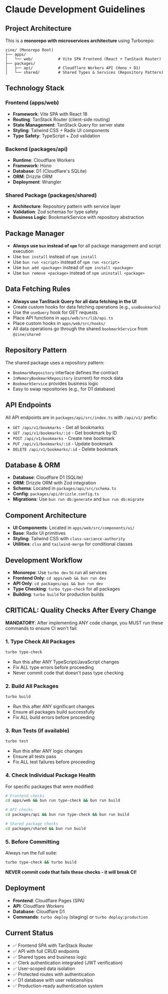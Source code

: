 # Claude Development Guidelines

## Project Architecture

This is a **monorepo with microservices architecture** using Turborepo:

```
zine/ (Monorepo Root)
├── apps/
│   └── web/           # Vite SPA Frontend (React + TanStack Router)
├── packages/
│   ├── api/           # Cloudflare Workers API (Hono + D1)
│   └── shared/        # Shared Types & Services (Repository Pattern)
```

## Technology Stack

### Frontend (apps/web)
- **Framework**: Vite SPA with React 18
- **Routing**: TanStack Router (client-side routing)
- **State Management**: TanStack Query for server state
- **Styling**: Tailwind CSS + Radix UI components
- **Type Safety**: TypeScript + Zod validation

### Backend (packages/api)
- **Runtime**: Cloudflare Workers
- **Framework**: Hono
- **Database**: D1 (Cloudflare's SQLite)
- **ORM**: Drizzle ORM
- **Deployment**: Wrangler

### Shared Package (packages/shared)
- **Architecture**: Repository pattern with service layer
- **Validation**: Zod schemas for type safety
- **Business Logic**: BookmarkService with repository abstraction

## Package Manager

- **Always use `bun` instead of `npm`** for all package management and script execution
- Use `bun install` instead of `npm install`
- Use `bun run <script>` instead of `npm run <script>`
- Use `bun add <package>` instead of `npm install <package>`
- Use `bun remove <package>` instead of `npm uninstall <package>`

## Data Fetching Rules

- **Always use TanStack Query for all data fetching in the UI**
- Create custom hooks for data fetching operations (e.g., `useBookmarks`)
- Use the `useQuery` hook for GET requests
- Place API functions in `apps/web/src/lib/api.ts`
- Place custom hooks in `apps/web/src/hooks/`
- All data operations go through the shared `bookmarkService` from `@zine/shared`

## Repository Pattern

The shared package uses a repository pattern:
- `BookmarkRepository` interface defines the contract
- `InMemoryBookmarkRepository` (current) for mock data
- `BookmarkService` provides business logic
- Easy to swap repositories (e.g., for D1 database)

## API Endpoints

All API endpoints are in `packages/api/src/index.ts` with `/api/v1/` prefix:

- `GET /api/v1/bookmarks` - Get all bookmarks
- `GET /api/v1/bookmarks/:id` - Get bookmark by ID
- `POST /api/v1/bookmarks` - Create new bookmark
- `PUT /api/v1/bookmarks/:id` - Update bookmark
- `DELETE /api/v1/bookmarks/:id` - Delete bookmark

## Database & ORM

- **Database**: Cloudflare D1 (SQLite)
- **ORM**: Drizzle ORM with Zod integration
- **Schema**: Located in `packages/api/src/schema.ts`
- **Config**: `packages/api/drizzle.config.ts`
- **Migrations**: Use `bun run db:generate` and `bun run db:migrate`

## Component Architecture

- **UI Components**: Located in `apps/web/src/components/ui/`
- **Base**: Radix UI primitives
- **Styling**: Tailwind CSS with `class-variance-authority`
- **Utilities**: `clsx` and `tailwind-merge` for conditional classes

## Development Workflow

- **Monorepo**: Use `turbo dev` to run all services
- **Frontend Only**: `cd apps/web && bun run dev`
- **API Only**: `cd packages/api && bun run dev`
- **Type Checking**: `turbo type-check` for all packages
- **Building**: `turbo build` for production builds

## CRITICAL: Quality Checks After Every Change

**MANDATORY**: After implementing ANY code change, you MUST run these commands to ensure CI won't fail:

### 1. Type Check All Packages
```bash
turbo type-check
```
- Run this after ANY TypeScript/JavaScript changes
- Fix ALL type errors before proceeding
- Never commit code that doesn't pass type checking

### 2. Build All Packages  
```bash
turbo build
```
- Run this after ANY significant changes
- Ensure all packages build successfully
- Fix ALL build errors before proceeding

### 3. Run Tests (if available)
```bash
turbo test
```
- Run this after ANY logic changes
- Ensure all tests pass
- Fix ALL test failures before proceeding

### 4. Check Individual Package Health
For specific packages that were modified:
```bash
# Frontend checks
cd apps/web && bun run type-check && bun run build

# API checks  
cd packages/api && bun run type-check && bun run build

# Shared package checks
cd packages/shared && bun run build
```

### 5. Before Committing
Always run the full suite:
```bash
turbo type-check && turbo build
```

**NEVER commit code that fails these checks - it will break CI!**

## Deployment

- **Frontend**: Cloudflare Pages (SPA)
- **API**: Cloudflare Workers
- **Database**: Cloudflare D1
- **Commands**: `turbo deploy` (staging) or `turbo deploy:production`

## Current Status

- ✅ Frontend SPA with TanStack Router
- ✅ API with full CRUD endpoints
- ✅ Shared types and business logic
- ✅ Clerk authentication integrated (JWT verification)
- ✅ User-scoped data isolation
- ✅ Protected routes with authentication
- ✅ D1 database with user relationships
- ✅ Production-ready authentication system